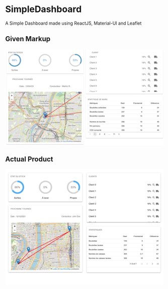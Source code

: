# SimpleDashboard

A Simple Dashboard made using ReactJS, Material-UI and Leaflet
## Given Markup
![Screenshot](Given.png)
## Actual Product
![Screenshot](Acutal.png)
